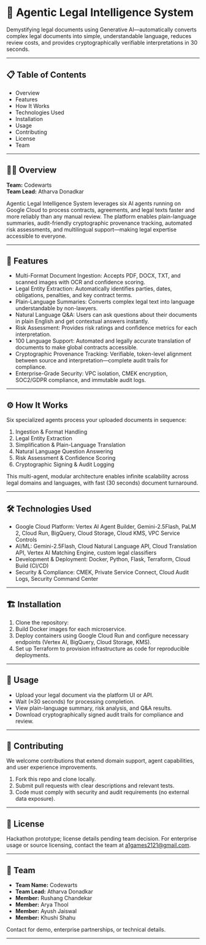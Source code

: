 # 🚀 Agentic Legal Intelligence System

Demystifying legal documents using Generative AI—automatically converts complex legal documents into simple, understandable language, reduces review costs, and provides cryptographically verifiable interpretations in 30 seconds.

---

## 📋 Table of Contents

- Overview
- Features
- How It Works
- Technologies Used
- Installation
- Usage
- Contributing
- License
- Team

---

## 🧑‍💻 Overview

**Team:** Codewarts  
**Team Lead:** Atharva Donadkar

Agentic Legal Intelligence System leverages six AI agents running on Google Cloud to process contracts, agreements, and legal texts faster and more reliably than any manual review. The platform enables plain-language summaries, audit-friendly cryptographic provenance tracking, automated risk assessments, and multilingual support—making legal expertise accessible to everyone.

---

## 🎯 Features

- Multi-Format Document Ingestion: Accepts PDF, DOCX, TXT, and scanned images with OCR and confidence scoring.
- Legal Entity Extraction: Automatically identifies parties, dates, obligations, penalties, and key contract terms.
- Plain-Language Summaries: Converts complex legal text into language understandable by non-lawyers.
- Natural Language Q&A: Users can ask questions about their documents in plain English and get contextual answers instantly.
- Risk Assessment: Provides risk ratings and confidence metrics for each interpretation.
- 100 Language Support: Automated and legally accurate translation of documents to make global contracts accessible.
- Cryptographic Provenance Tracking: Verifiable, token-level alignment between source and interpretation—complete audit trails for compliance.
- Enterprise-Grade Security: VPC isolation, CMEK encryption, SOC2/GDPR compliance, and immutable audit logs.

---

## ⚙️ How It Works

Six specialized agents process your uploaded documents in sequence:
1. Ingestion & Format Handling
2. Legal Entity Extraction
3. Simplification & Plain-Language Translation
4. Natural Language Question Answering
5. Risk Assessment & Confidence Scoring
6. Cryptographic Signing & Audit Logging

This multi-agent, modular architecture enables infinite scalability across legal domains and languages, with fast (30 seconds) document turnaround.

---

## 🛠️ Technologies Used

- Google Cloud Platform: Vertex AI Agent Builder, Gemini-2.5Flash, PaLM 2, Cloud Run, BigQuery, Cloud Storage, Cloud KMS, VPC Service Controls
- AI/ML: Gemini-2.5Flash, Cloud Natural Language API, Cloud Translation API, Vertex AI Matching Engine, custom legal classifiers
- Development & Deployment: Docker, Python, Flask, Terraform, Cloud Build (CI/CD)
- Security & Compliance: CMEK, Private Service Connect, Cloud Audit Logs, Security Command Center

---

## 🏗️ Installation

1. Clone the repository:  
2. Build Docker images for each microservice.  
3. Deploy containers using Google Cloud Run and configure necessary endpoints (Vertex AI, BigQuery, Cloud Storage, KMS).  
4. Set up Terraform to provision infrastructure as code for reproducible deployments.  

---

## 🚦 Usage

- Upload your legal document via the platform UI or API.
- Wait (≈30 seconds) for processing completion.
- View plain-language summary, risk analysis, and Q&A results.
- Download cryptographically signed audit trails for compliance and review.

---

## 🤝 Contributing

We welcome contributions that extend domain support, agent capabilities, and user experience improvements.

1. Fork this repo and clone locally.
2. Submit pull requests with clear descriptions and relevant tests.
3. Code must comply with security and audit requirements (no external data exposure).

---

## 📜 License

Hackathon prototype; license details pending team decision. For enterprise usage or source licensing, contact the team at a1games2121@gmail.com.

---

## 👥 Team

- **Team Name:** Codewarts
- **Team Lead:** Atharva Donadkar
- **Member:** Rushang Chandekar
- **Member:** Arya Thool
- **Member:** Ayush Jaiswal
- **Member:** Khushi Shahu

Contact for demo, enterprise partnerships, or technical details.

---
